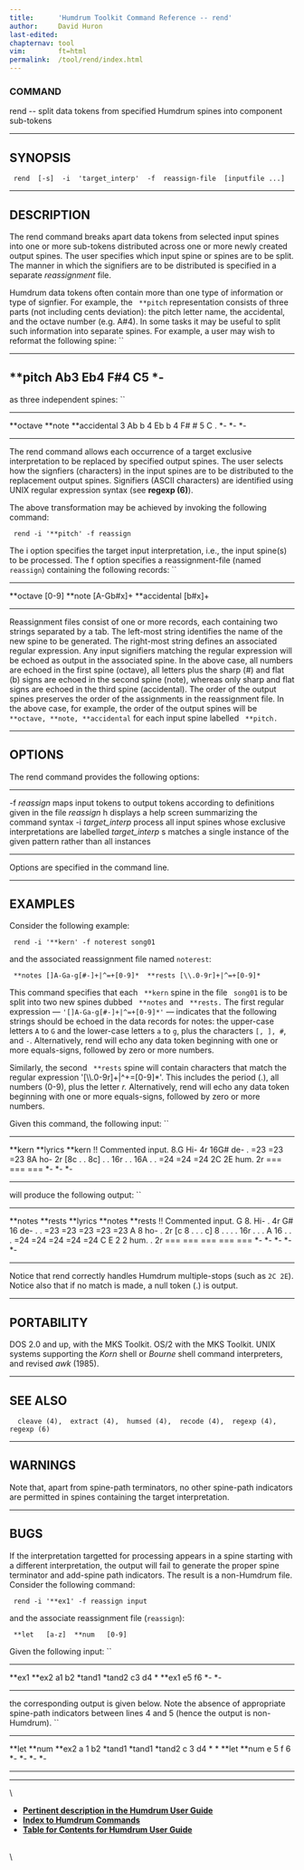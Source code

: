 ```yaml
---
title:		'Humdrum Toolkit Command Reference -- rend'
author:		David Huron
last-edited:
chapternav:	tool
vim:		ft=html
permalink:	/tool/rend/index.html
---
```


### COMMAND

<span class="tool">rend</span> -- split data tokens from specified Humdrum spines into
component sub-tokens

------------------------------------------------------------------------

## SYNOPSIS ##

` rend  [-s]  -i  'target_interp'  -f  reassign-file  [inputfile ...]`

------------------------------------------------------------------------

## DESCRIPTION ##

The <span class="tool">rend</span> command breaks apart data tokens from selected input spines
into one or more sub-tokens distributed across one or more newly created
output spines. The user specifies which input spine or spines are to be
split. The manner in which the signifiers are to be distributed is
specified in a separate *reassignment* file.

Humdrum data tokens often contain more than one type of information or
type of signfier. For example, the ` **pitch` representation consists of
three parts (not including cents deviation): the pitch letter name, the
accidental, and the octave number (e.g. A\#4). In some tasks it may be
useful to split such information into separate spines. For example, a
user may wish to reformat the following spine: ``

-----------
\*\*pitch
Ab3
Eb4
F\#4
C5
\*-
-----------

as three independent spines: ``

------------ ---------- ----------------
\*\*octave   \*\*note   \*\*accidental
3            Ab         b
4            Eb         b
4            F\#        \#
5            C          .
\*-          \*-        \*-
------------ ---------- ----------------

The <span class="tool">rend</span> command allows each occurrence of a target exclusive
interpretation to be replaced by specified output spines. The user
selects how the signfiers (characters) in the input spines are to be
distributed to the replacement output spines. Signifiers (ASCII
characters) are identified using UNIX regular expression syntax (see
**regexp (6)**).

The above transformation may be achieved by invoking the following
command:

` rend -i '**pitch' -f reassign`

The <span class="option">i</span> option specifies the target input interpretation, i.e., the
input spine(s) to be processed. The <span class="option">f</span> option specifies a
reassignment-file (named `reassign`) containing the following records:
``

---------------- --------------
\*\*octave       \[0-9\]
\*\*note         \[A-Gb\#x\]+
\*\*accidental   \[b\#x\]+
---------------- --------------

Reassignment files consist of one or more records, each containing two
strings separated by a tab. The left-most string identifies the name of
the new spine to be generated. The right-most string defines an
associated regular expression. Any input signifiers matching the regular
expression will be echoed as output in the associated spine. In the
above case, all numbers are echoed in the first spine (<span class="rep">octave</span>), all
letters plus the sharp (\#) and flat (b) signs are echoed in the second
spine (<span class="rep">note</span>), whereas only sharp and flat signs are echoed in the
third spine (<span class="rep">accidental</span>). The order of the output spines preserves
the order of the assignments in the reassignment file. In the above
case, for example, the order of the output spines will be
` **octave, **note, **accidental` for each input spine labelled
` **pitch.`

------------------------------------------------------------------------

## OPTIONS ##

The <span class="tool">rend</span> command provides the following options:

--------------------- --------------------------------------------------------------------------
-f *reassign*         maps input tokens to output tokens according to definitions given in the
file *reassign*
<span class="option">h</span>                displays a help screen summarizing the command syntax
-i *target\_interp*   process all input spines whose exclusive interpretations are labelled
*target\_interp*
<span class="option">s</span>                matches a single instance of the given pattern rather than all instances
--------------------- --------------------------------------------------------------------------

Options are specified in the command line.

------------------------------------------------------------------------

## EXAMPLES ##

Consider the following example:

` rend -i '**kern' -f noterest song01`

and the associated reassignment file named `noterest`:

` **notes []A-Ga-g[#-]+|^=+[0-9]*  **rests [\\.0-9r]+|^=+[0-9]*`

This command specifies that each ` **kern` spine in the file ` song01`
is to be split into two new spines dubbed ` **notes` and ` **rests.` The
first regular expression &mdash; `'[]A-Ga-g[#-]+|^=+[0-9]*'` &mdash; indicates
that the following strings should be echoed in the data records for
<span class="rep">notes</span>: the upper-case letters `A` to `G` and the lower-case letters
`a` to `g`, plus the characters `[, ], #`, and `-`. Alternatively,
<span class="tool">rend</span> will echo any data token beginning with one or more
equals-signs, followed by zero or more numbers.

Similarly, the second ` **rests` spine will contain characters that
match the regular expression \'\[\\\\.0-9r\]+\|\^+=\[0-9\]\*\'. This
includes the period (.), all numbers (0-9), plus the letter *r.*
Alternatively, <span class="tool">rend</span> will echo any data token beginning with one or
more equals-signs, followed by zero or more numbers.

Given this command, the following input: ``

--------------------- ------------ ----------
\*\*kern              \*\*lyrics   \*\*kern
!! Commented input.
8.G                   Hi-          4r
16G\#                 de-          .
=23                   =23          =23
8A                    ho-          2r
\[8c                  .            .
8c\]                  .            .
16r                   .            .
16A                   .            .
=24                   =24          =24
2C 2E                 hum.         2r
===                   ===          ===
\*-                   \*-          \*-
--------------------- ------------ ----------

will produce the following output: ``

--------------------- ----------- ------------ ----------- -----------
\*\*notes             \*\*rests   \*\*lyrics   \*\*notes   \*\*rests
!! Commented input.
G                     8.          Hi-          .           4r
G\#                   16          de-          .           .
=23                   =23         =23          =23         =23
A                     8           ho-          .           2r
\[c                   8           .            .           .
c\]                   8           .            .           .
.                     16r         .            .           .
A                     16          .            .           .
=24                   =24         =24          =24         =24
C E                   2 2         hum.         .           2r
===                   ===         ===          ===         ===
\*-                   \*-         \*-          \*-         \*-
--------------------- ----------- ------------ ----------- -----------

Notice that <span class="tool">rend</span> correctly handles Humdrum multiple-stops (such as
`2C 2E`). Notice also that if no match is made, a null token (.) is
output.

------------------------------------------------------------------------

## PORTABILITY ##

DOS 2.0 and up, with the MKS Toolkit. OS/2 with the MKS Toolkit. UNIX
systems supporting the *Korn* shell or *Bourne* shell command
interpreters, and revised *awk* (1985).

------------------------------------------------------------------------

## SEE ALSO ##

`  cleave (4),  extract (4),  humsed (4),  recode (4),  regexp (4), regexp (6)`

------------------------------------------------------------------------

## WARNINGS ##

Note that, apart from spine-path terminators, no other spine-path
indicators are permitted in spines containing the target interpretation.

------------------------------------------------------------------------

## BUGS ##

If the interpretation targetted for processing appears in a spine
starting with a different interpretation, the output will fail to
generate the proper spine terminator and add-spine path indicators. The
result is a non-Humdrum file. Consider the following command:

` rend -i '**ex1' -f reassign input`

and the associate reassignment file (`reassign`):

` **let   [a-z]  **num   [0-9]`

Given the following input: ``

--------- ---------
\*\*ex1   \*\*ex2
a1        b2
\*tand1   \*tand2
c3        d4
\*        \*\*ex1
e5        f6
\*-       \*-
--------- ---------

the corresponding output is given below. Note the absence of appropriate
spine-path indicators between lines 4 and 5 (hence the output is
non-Humdrum). ``

--------- --------- --------- ---------
\*\*let   \*\*num   \*\*ex2
a         1         b2
\*tand1   \*tand1   \*tand2
c         3         d4
\*        \*        \*\*let   \*\*num
e         5         f         6
\*-       \*-       \*-       \*-
--------- --------- --------- ---------

------------------------------------------------------------------------

\

-   [**Pertinent description in the Humdrum User
    Guide**](../guide26.html#The_rend_Command)
-   [**Index to Humdrum Commands**](../commands.toc.html)
-   [**Table for Contents for Humdrum User Guide**](../guide.toc.html)

\
\
